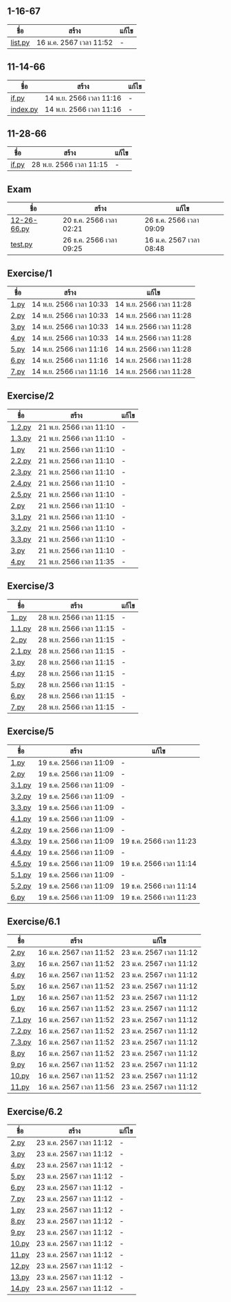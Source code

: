 
## 1-16-67

ชื่อ | สร้าง | แก้ไข
---| ----| ---
[list.py](1-16-67/list.py) | 16 ม.ค. 2567 เวลา 11:52 | - 

## 11-14-66

ชื่อ | สร้าง | แก้ไข
---| ----| ---
[if.py](11-14-66/if.py) | 14 พ.ย. 2566 เวลา 11:16 | - 
[index.py](11-14-66/index.py) | 14 พ.ย. 2566 เวลา 11:16 | - 

## 11-28-66

ชื่อ | สร้าง | แก้ไข
---| ----| ---
[if.py](11-28-66/if.py) | 28 พ.ย. 2566 เวลา 11:15 | - 

## Exam

ชื่อ | สร้าง | แก้ไข
---| ----| ---
[12-26-66.py](Exam/12-26-66.py) | 20 ธ.ค. 2566 เวลา 02:21 | 26 ธ.ค. 2566 เวลา 09:09
[test.py](Exam/test.py) | 26 ธ.ค. 2566 เวลา 09:25 | 16 ม.ค. 2567 เวลา 08:48

## Exercise/1

ชื่อ | สร้าง | แก้ไข
---| ----| ---
[1.py](Exercise/1/1.py) | 14 พ.ย. 2566 เวลา 10:33 | 14 พ.ย. 2566 เวลา 11:28
[2.py](Exercise/1/2.py) | 14 พ.ย. 2566 เวลา 10:33 | 14 พ.ย. 2566 เวลา 11:28
[3.py](Exercise/1/3.py) | 14 พ.ย. 2566 เวลา 10:33 | 14 พ.ย. 2566 เวลา 11:28
[4.py](Exercise/1/4.py) | 14 พ.ย. 2566 เวลา 10:33 | 14 พ.ย. 2566 เวลา 11:28
[5.py](Exercise/1/5.py) | 14 พ.ย. 2566 เวลา 11:16 | 14 พ.ย. 2566 เวลา 11:28
[6.py](Exercise/1/6.py) | 14 พ.ย. 2566 เวลา 11:16 | 14 พ.ย. 2566 เวลา 11:28
[7.py](Exercise/1/7.py) | 14 พ.ย. 2566 เวลา 11:16 | 14 พ.ย. 2566 เวลา 11:28

## Exercise/2

ชื่อ | สร้าง | แก้ไข
---| ----| ---
[1.2.py](Exercise/2/1.2.py) | 21 พ.ย. 2566 เวลา 11:10 | - 
[1.3.py](Exercise/2/1.3.py) | 21 พ.ย. 2566 เวลา 11:10 | - 
[1.py](Exercise/2/1.py) | 21 พ.ย. 2566 เวลา 11:10 | - 
[2.2.py](Exercise/2/2.2.py) | 21 พ.ย. 2566 เวลา 11:10 | - 
[2.3.py](Exercise/2/2.3.py) | 21 พ.ย. 2566 เวลา 11:10 | - 
[2.4.py](Exercise/2/2.4.py) | 21 พ.ย. 2566 เวลา 11:10 | - 
[2.5.py](Exercise/2/2.5.py) | 21 พ.ย. 2566 เวลา 11:10 | - 
[2.py](Exercise/2/2.py) | 21 พ.ย. 2566 เวลา 11:10 | - 
[3.1.py](Exercise/2/3.1.py) | 21 พ.ย. 2566 เวลา 11:10 | - 
[3.2.py](Exercise/2/3.2.py) | 21 พ.ย. 2566 เวลา 11:10 | - 
[3.3.py](Exercise/2/3.3.py) | 21 พ.ย. 2566 เวลา 11:10 | - 
[3.py](Exercise/2/3.py) | 21 พ.ย. 2566 เวลา 11:10 | - 
[4.py](Exercise/2/4.py) | 21 พ.ย. 2566 เวลา 11:35 | - 

## Exercise/3

ชื่อ | สร้าง | แก้ไข
---| ----| ---
[1..py](Exercise/3/1..py) | 28 พ.ย. 2566 เวลา 11:15 | - 
[1.1.py](Exercise/3/1.1.py) | 28 พ.ย. 2566 เวลา 11:15 | - 
[2..py](Exercise/3/2..py) | 28 พ.ย. 2566 เวลา 11:15 | - 
[2.1.py](Exercise/3/2.1.py) | 28 พ.ย. 2566 เวลา 11:15 | - 
[3.py](Exercise/3/3.py) | 28 พ.ย. 2566 เวลา 11:15 | - 
[4.py](Exercise/3/4.py) | 28 พ.ย. 2566 เวลา 11:15 | - 
[5.py](Exercise/3/5.py) | 28 พ.ย. 2566 เวลา 11:15 | - 
[6.py](Exercise/3/6.py) | 28 พ.ย. 2566 เวลา 11:15 | - 
[7.py](Exercise/3/7.py) | 28 พ.ย. 2566 เวลา 11:15 | - 

## Exercise/5

ชื่อ | สร้าง | แก้ไข
---| ----| ---
[1.py](Exercise/5/1.py) | 19 ธ.ค. 2566 เวลา 11:09 | - 
[2.py](Exercise/5/2.py) | 19 ธ.ค. 2566 เวลา 11:09 | - 
[3.1.py](Exercise/5/3.1.py) | 19 ธ.ค. 2566 เวลา 11:09 | - 
[3.2.py](Exercise/5/3.2.py) | 19 ธ.ค. 2566 เวลา 11:09 | - 
[3.3.py](Exercise/5/3.3.py) | 19 ธ.ค. 2566 เวลา 11:09 | - 
[4.1.py](Exercise/5/4.1.py) | 19 ธ.ค. 2566 เวลา 11:09 | - 
[4.2.py](Exercise/5/4.2.py) | 19 ธ.ค. 2566 เวลา 11:09 | - 
[4.3.py](Exercise/5/4.3.py) | 19 ธ.ค. 2566 เวลา 11:09 | 19 ธ.ค. 2566 เวลา 11:23
[4.4.py](Exercise/5/4.4.py) | 19 ธ.ค. 2566 เวลา 11:09 | - 
[4.5.py](Exercise/5/4.5.py) | 19 ธ.ค. 2566 เวลา 11:09 | 19 ธ.ค. 2566 เวลา 11:14
[5.1.py](Exercise/5/5.1.py) | 19 ธ.ค. 2566 เวลา 11:09 | - 
[5.2.py](Exercise/5/5.2.py) | 19 ธ.ค. 2566 เวลา 11:09 | 19 ธ.ค. 2566 เวลา 11:14
[6.py](Exercise/5/6.py) | 19 ธ.ค. 2566 เวลา 11:09 | 19 ธ.ค. 2566 เวลา 11:23

## Exercise/6.1

ชื่อ | สร้าง | แก้ไข
---| ----| ---
[2.py](Exercise/6.1/2.py) | 16 ม.ค. 2567 เวลา 11:52 | 23 ม.ค. 2567 เวลา 11:12
[3.py](Exercise/6.1/3.py) | 16 ม.ค. 2567 เวลา 11:52 | 23 ม.ค. 2567 เวลา 11:12
[4.py](Exercise/6.1/4.py) | 16 ม.ค. 2567 เวลา 11:52 | 23 ม.ค. 2567 เวลา 11:12
[5.py](Exercise/6.1/5.py) | 16 ม.ค. 2567 เวลา 11:52 | 23 ม.ค. 2567 เวลา 11:12
[1.py](Exercise/6.1/1.py) | 16 ม.ค. 2567 เวลา 11:52 | 23 ม.ค. 2567 เวลา 11:12
[6.py](Exercise/6.1/6.py) | 16 ม.ค. 2567 เวลา 11:52 | 23 ม.ค. 2567 เวลา 11:12
[7.1.py](Exercise/6.1/7.1.py) | 16 ม.ค. 2567 เวลา 11:52 | 23 ม.ค. 2567 เวลา 11:12
[7.2.py](Exercise/6.1/7.2.py) | 16 ม.ค. 2567 เวลา 11:52 | 23 ม.ค. 2567 เวลา 11:12
[7.3.py](Exercise/6.1/7.3.py) | 16 ม.ค. 2567 เวลา 11:52 | 23 ม.ค. 2567 เวลา 11:12
[8.py](Exercise/6.1/8.py) | 16 ม.ค. 2567 เวลา 11:52 | 23 ม.ค. 2567 เวลา 11:12
[9.py](Exercise/6.1/9.py) | 16 ม.ค. 2567 เวลา 11:52 | 23 ม.ค. 2567 เวลา 11:12
[10.py](Exercise/6.1/10.py) | 16 ม.ค. 2567 เวลา 11:52 | 23 ม.ค. 2567 เวลา 11:12
[11.py](Exercise/6.1/11.py) | 16 ม.ค. 2567 เวลา 11:56 | 23 ม.ค. 2567 เวลา 11:12

## Exercise/6.2

ชื่อ | สร้าง | แก้ไข
---| ----| ---
[2.py](Exercise/6.2/2.py) | 23 ม.ค. 2567 เวลา 11:12 | - 
[3.py](Exercise/6.2/3.py) | 23 ม.ค. 2567 เวลา 11:12 | - 
[4.py](Exercise/6.2/4.py) | 23 ม.ค. 2567 เวลา 11:12 | - 
[5.py](Exercise/6.2/5.py) | 23 ม.ค. 2567 เวลา 11:12 | - 
[6.py](Exercise/6.2/6.py) | 23 ม.ค. 2567 เวลา 11:12 | - 
[7.py](Exercise/6.2/7.py) | 23 ม.ค. 2567 เวลา 11:12 | - 
[1.py](Exercise/6.2/1.py) | 23 ม.ค. 2567 เวลา 11:12 | - 
[8.py](Exercise/6.2/8.py) | 23 ม.ค. 2567 เวลา 11:12 | - 
[9.py](Exercise/6.2/9.py) | 23 ม.ค. 2567 เวลา 11:12 | - 
[10.py](Exercise/6.2/10.py) | 23 ม.ค. 2567 เวลา 11:12 | - 
[11.py](Exercise/6.2/11.py) | 23 ม.ค. 2567 เวลา 11:12 | - 
[12.py](Exercise/6.2/12.py) | 23 ม.ค. 2567 เวลา 11:12 | - 
[13.py](Exercise/6.2/13.py) | 23 ม.ค. 2567 เวลา 11:12 | - 
[14.py](Exercise/6.2/14.py) | 23 ม.ค. 2567 เวลา 11:12 | - 